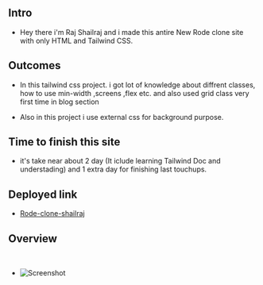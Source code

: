 ## Intro

- Hey there i'm Raj Shailraj and i made this antire New Rode clone site with only HTML and Tailwind CSS.

## Outcomes

- In this tailwind css project. i got lot of knowledge about diffrent classes, how to use min-width ,screens ,flex etc. and also used grid class very first time in blog section

- Also in this project i use external css for background purpose.

## Time to finish this site

- it's take near about 2 day (It iclude learning Tailwind Doc and understading) and 1 extra day for finishing last touchups.

## Deployed link

- [Rode-clone-shailraj](https://starbucks-clone-shailraj.netlify.app/)


## Overview

<br>

- ![Screenshot](./images/screenshot.png?raw=true "Template Screenshot")




